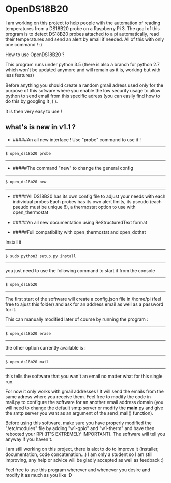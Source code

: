 OpenDS18B20
==========

I am working on this project to help people with the automation of reading temperatures from a DS18B20 probe on a Raspberry Pi 3.
The goal of this program is to detect DS18B20 probes attached to a pi automatically, read their temperatures and send an alert by email if needed. All of this with only one command ! :)

How to use OpenDS18B20 ?

This program runs under python 3.5 (there is also a branch for python 2.7 which won't be updated anymore and will remain as it is, working but with less features)


Before anything you should create a random gmail adress used only for the purpose of this sofware where you enable the low security usage to allow python to send email from this specific adress (you can easily find how to do this by googling it ;) ).

It is then very easy to use !
 
what's is new in v1.1 ?
-----------------------

* #####An all new interface ! Use "probe" command to use it !
*********************************************************************

	$ open_ds18b20 probe 

*********************************************************************

* #####The command "new" to change the general config
*********************************************************************

	$ open_ds18b20 new 

*********************************************************************


* #####All DS18B20 has its own config file to adjust your needs with each individual probes
Each probes has its own alert limits, its pseudo (each pseudo must be unique !!), a thermostat option to use with open_thermostat

* #####An all new documentation using ReStructuredText format

* #####Full compatibility with open_thermostat and open_dothat

Install it
*********************************************************************

	$ sudo python3 setup.py install 

*********************************************************************

you just need to use the following command to start it from the console 

*********************************************************************

	$ open_ds18b20 

*********************************************************************

The first start of the software will create a config.json file in /home/pi (feel free to ajust this folder) and ask for an address email as well as a password for it. 

This can manually modified later of course by running the program :

*********************************************************************

	$ open_ds18b20 erase

*********************************************************************

the other option currently available is :

*********************************************************************

	$ open_ds18b20 mail

*********************************************************************
this tells the software that you wan't an email no matter what for this single run.

For now it only works with gmail addresses ! It will send the emails from the same adress where you receive them. 
Feel free to modify the code in mail.py to configure the software for an another email address domain (you will need to change the default smtp server or modify the __main__.py and give the smtp server you want as an argument of the send_mail() function).

Before using this software, make sure you have properly modified the "/etc/modules" file by adding "w1-gpio" and "w1-therm" and have then rebooted your RPi (IT'S EXTREMELY IMPORTANT). The software will tell you anyway if you haven't.

I am still working on this project, there is alot to do to improve it (installer, documentation, code concatenation...) I am only a student so I am still improving, any help or advice will be gladly accepted as well as feedback :)

Feel free to use this program wherever and whenever you desire and modify it as much as you like :D




